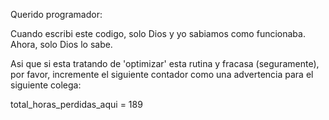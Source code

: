 Querido programador:

Cuando escribi este codigo, solo Dios y yo
sabiamos como funcionaba.
Ahora, solo Dios lo sabe.

Asi que si esta tratando de 'optimizar'
esta rutina y fracasa (seguramente),
por favor, incremente el siguiente contador
como una advertencia
para el siguiente colega:

total_horas_perdidas_aqui = 189

<!--
**ronnyR4815/ronnyR4815** is a ✨ _special_ ✨ repository because its `README.md` (this file) appears on your GitHub profile.

Here are some ideas to get you started:

- 🔭 I’m currently working on ...
- 🌱 I’m currently learning ...
- 👯 I’m looking to collaborate on ...
- 🤔 I’m looking for help with ...
- 💬 Ask me about ...
- 📫 How to reach me: ...
- 😄 Pronouns: ...
- ⚡ Fun fact: ...
-->
